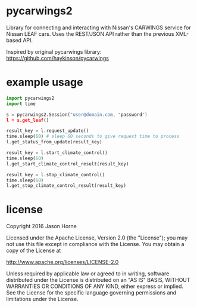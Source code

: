 # pycarwings2
Library for connecting and interacting with Nissan's CARWINGS service for Nissan LEAF cars.
Uses the REST/JSON API rather than the previous XML-based API.

Inspired by original pycarwings library: https://github.com/haykinson/pycarwings

# example usage

```python
import pycarwings2
import time

s = pycarwings2.Session("user@domain.com, "password")
l = s.get_leaf()

result_key = l.request_update()
time.sleep(60) # sleep 60 seconds to give request time to process
l.get_status_from_update(result_key)

result_key = l.start_climate_control()
time.sleep(60)
l.get_start_climate_control_result(result_key)

result_key = l.stop_climate_control()
time.sleep(60)
l.get_stop_climate_control_result(result_key)

```

# license
Copyright 2016 Jason Horne

Licensed under the Apache License, Version 2.0 (the "License");
you may not use this file except in compliance with the License.
You may obtain a copy of the License at

http://www.apache.org/licenses/LICENSE-2.0

Unless required by applicable law or agreed to in writing, software
distributed under the License is distributed on an "AS IS" BASIS,
WITHOUT WARRANTIES OR CONDITIONS OF ANY KIND, either express or implied.
See the License for the specific language governing permissions and
limitations under the License.
